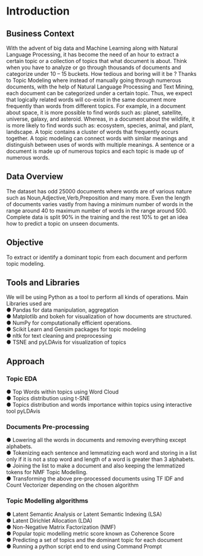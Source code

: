 # Introduction

## Business Context  
 
With the advent of big data and Machine Learning along with Natural Language 
Processing, it has become the need of an hour to extract a certain topic or a collection of 
topics that what document is about. Think when you have to analyze or go through 
thousands of documents and categorize under 10 – 15 buckets. How tedious and boring will 
it be ? 
Thanks to Topic Modeling where instead of manually going through numerous 
documents, with the help of Natural Language Processing and Text Mining, each document 
can be categorized under a certain topic. 
Thus, we expect that logically related words will co-exist in the same document more 
frequently than words from different topics. For example, in a document about space, it is 
more possible to find words such as: planet, satellite, universe, galaxy, and asteroid. 
Whereas, in a document about the wildlife, it is more likely to find words such as: ecosystem, 
species, animal, and plant, landscape. A topic contains a cluster of words that frequently 
occurs together. A topic modeling can connect words with similar meanings and distinguish 
between uses of words with multiple meanings. 
A sentence or a document is made up of numerous topics and each topic is made up 
of numerous words. 
 
## Data Overview 
 
The dataset has odd 25000 documents where words are of various nature such as 
Noun,Adjective,Verb,Preposition and many more. Even the length of documents varies 
vastly from having a minimum number of words in the range around 40 to maximum number 
of words in the range around 500. Complete data is split 90% in the training and the rest 
10% to get an idea how to predict a topic on unseen documents. 
 
## Objective  
   To extract or identify a dominant topic from each document and perform topic 
modeling. 
 
## Tools and Libraries 
 
We will be using Python as a tool to perform all kinds of operations. 
Main Libraries used are \
●  Pandas for data manipulation, aggregation \
●  Matplotlib and bokeh for visualization of how documents are structured. \
●  NumPy for computationally efficient operations. \
●  Scikit Learn and Gensim packages for topic modeling \
●  nltk for text cleaning and preprocessing \
●  TSNE and pyLDAvis for visualization of topics 
 
## Approach  
 
### Topic EDA   
●  Top Words within topics using Word Cloud \
●  Topics distribution using t-SNE \
●  Topics distribution and words importance within topics using interactive tool 
pyLDAvis 
 
### Documents Pre-processing  
●  Lowering all the words in documents and removing everything except alphabets. \
●  Tokenizing each sentence and lemmatizing each word and storing in a list only if it is 
not a stop word and length of a word is greater than 3 alphabets. \
●  Joining the list to make a document and also keeping the lemmatized tokens for NMF 
Topic Modelling. \
●  Transforming the above pre-processed documents using TF IDF and Count 
Vectorizer depending on the chosen algorithm 
 
### Topic Modelling algorithms  
●  Latent Semantic Analysis or Latent Semantic Indexing (LSA) \
●  Latent Dirichlet Allocation (LDA) \
●  Non-Negative Matrix Factorization (NMF) \
●  Popular topic modelling metric score known as Coherence Score \
●  Predicting a set of topics and the dominant topic for each document \
●  Running a python script end to end using Command Prompt
